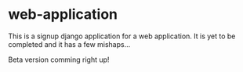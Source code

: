 # web-application
This is a signup django application for a web application. It is yet to be completed and it has a few mishaps...

Beta version comming right up!
